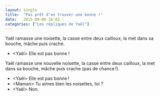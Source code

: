 ```yaml
---
layout: single
title:  "Pas prêt d’en trouver une bonne !"
date:   2015-09-06 16:02
categories: ["Les répliques de Yaël"]
---
```


Yaël ramasse une noisette, la casse entre deux cailloux, la met dans sa bouche, mâche puis crache.

-   \<Yaël\> Elle est pas bonne !

Yaël ramasse une nouvelle noisette, la casse entre deux cailloux, la met dans sa bouche, mâche puis crache (pas de chance !).

-   \<Yaël\> Elle est pas bonne !
-   \<Maman\> Tu aimes bien les noisettes, toi ?
-   \<Yaël\> Non.
